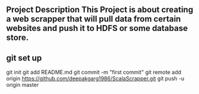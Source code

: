 

Project Description This Project is about creating a web scrapper that will pull data from certain websites and push it to HDFS or some database store.
------------------------------------------------------
git set up
------------------------------------------------------
git init
git add README.md
git commit -m "first commit"
git remote add origin https://github.com/deepakgarg1986/ScalaScrapper.git
git push -u origin master